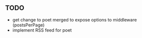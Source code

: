 TODO
----

* get change to poet merged to expose options to middleware (postsPerPage)
* implement RSS feed for poet
